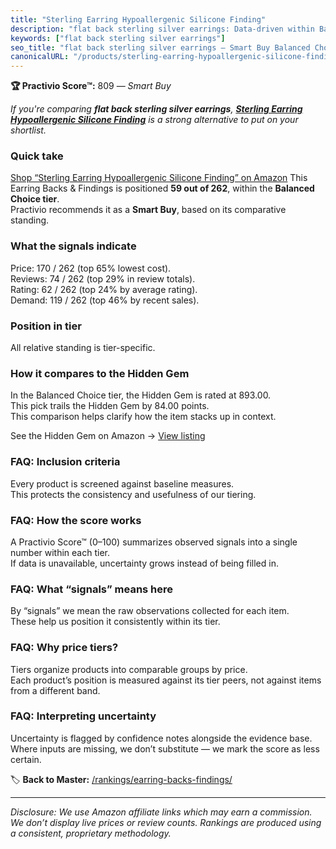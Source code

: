 ```yaml
---
title: "Sterling Earring Hypoallergenic Silicone Finding"
description: "flat back sterling silver earrings: Data-driven within Balanced Choice ranking using the Practivio Score™. Positioned by quality, value, demand, findability, m…"
keywords: ["flat back sterling silver earrings"]
seo_title: "flat back sterling silver earrings — Smart Buy Balanced Choice (2025)"
canonicalURL: "/products/sterling-earring-hypoallergenic-silicone-finding-B0C9YC9GGW/"
---
```


**🏆 Practivio Score™:** 809 — _Smart Buy_


*If you're comparing **flat back sterling silver earrings**, **[Sterling Earring Hypoallergenic Silicone Finding](https://www.amazon.com/dp/B0C9YC9GGW?tag=practivio-20)** is a strong alternative to put on your shortlist.*
### Quick take
[Shop “Sterling Earring Hypoallergenic Silicone Finding” on Amazon](https://www.amazon.com/dp/B0C9YC9GGW?tag=practivio-20)
This Earring Backs & Findings is positioned **59 out of 262**, within the **Balanced Choice tier**.  
Practivio recommends it as a **Smart Buy**, based on its comparative standing.

### What the signals indicate
Price: 170 / 262 (top 65% lowest cost).  
Reviews: 74 / 262 (top 29% in review totals).  
Rating: 62 / 262 (top 24% by average rating).  
Demand: 119 / 262 (top 46% by recent sales).

### Position in tier
All relative standing is tier-specific.

### How it compares to the Hidden Gem
In the Balanced Choice tier, the Hidden Gem is rated at 893.00.  
This pick trails the Hidden Gem by 84.00 points.  
This comparison helps clarify how the item stacks up in context.  

See the Hidden Gem on Amazon → [View listing](https://www.amazon.com/dp/B083428HLR?tag=practivio-20)

### FAQ: Inclusion criteria
Every product is screened against baseline measures.  
This protects the consistency and usefulness of our tiering.

### FAQ: How the score works
A Practivio Score™ (0–100) summarizes observed signals into a single number within each tier.  
If data is unavailable, uncertainty grows instead of being filled in.

### FAQ: What “signals” means here
By “signals” we mean the raw observations collected for each item.  
These help us position it consistently within its tier.

### FAQ: Why price tiers?
Tiers organize products into comparable groups by price.  
Each product’s position is measured against its tier peers, not against items from a different band.

### FAQ: Interpreting uncertainty
Uncertainty is flagged by confidence notes alongside the evidence base.  
Where inputs are missing, we don’t substitute — we mark the score as less certain.


🏷️ **Back to Master:** [/rankings/earring-backs-findings/](/rankings/earring-backs-findings/)

---
_Disclosure: We use Amazon affiliate links which may earn a commission. We don’t display live prices or review counts. Rankings are produced using a consistent, proprietary methodology._
